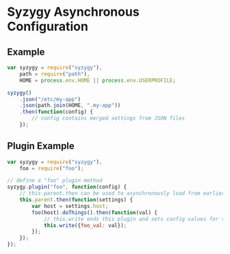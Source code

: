 Syzygy Asynchronous Configuration
=================================

Example
-------
```js
var syzygy = require("syzygy"),
    path = require("path"),
    HOME = process.env.HOME || process.env.USERPROFILE;

syzygy()
    .json("/etc/my-app")
    .json(path.join(HOME, ".my-app"))
    .then(function(config) {
        // config contains merged settings from JSON files
    });
```

Plugin Example
--------------
```js
var syzygy = require("syzygy"),
    foo = require("foo");

// define a "foo" plugin method
syzygy.plugin("foo", function(config) {
    // this.parent.then can be used to asynchronously load from earlier configs
    this.parent.then(function(settings) {
        var host = settings.host;
        foo(host).doThings().then(function(val) {
            // this.write ends this plugin and sets config values for the plugin
            this.write({foo_val: val});
        });
    });
});
```
